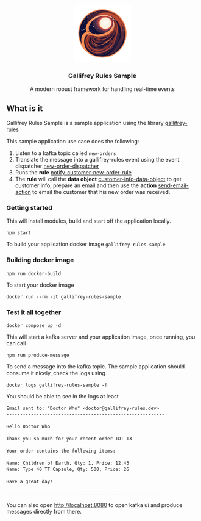<p align="center">
    <a href="https://gallifre-rules.dev">
      <img src="https://raw.githubusercontent.com/ralphv/gallifrey-rules/main/docs/resources/gallifrey-rules-25.png" alt="Logo" width="150" height="150">
    </a>
    <h3 align="center">Gallifrey Rules Sample</h3>
    <p align="center">
        A modern robust framework for handling real-time events 
    </p>
</p>

## What is it

Gallifrey Rules Sample is a sample application using the library [gallifrey-rules](https://github.com/ralphv/gallifrey-rules)

This sample application use case does the following:

1. Listen to a kafka topic called `new-orders`
2. Translate the message into a gallifrey-rules event using the event dispatcher [new-order-dispatcher](https://github.com/ralphv/gallifrey-rules-sample/blob/main/src/modules/providers/NewOrdersDispatcher.ts)
3. Runs the **rule** [notify-customer-new-order-rule](https://github.com/ralphv/gallifrey-rules-sample/blob/main/src/modules/plugins/rules/NotifyCustomerNewOrderRule.ts)
4. The **rule** will call the **data object** [customer-info-data-object](https://github.com/ralphv/gallifrey-rules-sample/blob/main/src/modules/plugins/data-objects/CustomerInfoDataObject.ts) to get customer info, prepare an email 
and then use the **action** [send-email-action](https://github.com/ralphv/gallifrey-rules-sample/blob/main/src/modules/plugins/actions/SendEmailAction.ts) to email the customer that his new order was received.

### Getting started

This will install modules, build and start off the application locally.
```shell
npm start
```

To build your application docker image `gallifrey-rules-sample`
### Building docker image
```shell
npm run docker-build
```

To start your docker image
```shell
docker run --rm -it gallifrey-rules-sample
```

### Test it all together
```shell
docker compose up -d 
```

This will start a kafka server and your application image, once running, you can call
```shell
npm run produce-message
```
To send a message into the kafka topic. 
The sample application should consume it nicely, check the logs using
```shell
docker logs gallifrey-rules-sample -f
```
You should be able to see in the logs at least

```
Email sent to: "Doctor Who" <doctor@gallifrey-rules.dev>
----------------------------------------------------------

Hello Doctor Who

Thank you so much for your recent order ID: 13

Your order contains the following items:

Name: Children of Earth, Qty: 1, Price: 12.43
Name: Type 40 TT Capsule, Qty: 500, Price: 26

Have a great day!

----------------------------------------------------------
```

You can also open [http://localhost:8080](http://localhost:8080) to open kafka ui and produce messages directly from there.